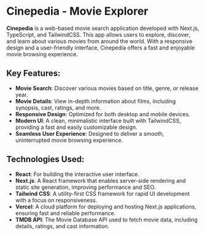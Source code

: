 # Cinepedia - Movie Explorer 

**Cinepedia** is a web-based movie search application developed with Next.js, TypeScript, and TailwindCSS. This app allows users to explore, discover, and learn about various movies from around the world. With a responsive design and a user-friendly interface, Cinepedia offers a fast and enjoyable movie browsing experience.

## Key Features:
- **Movie Search**: Discover various movies based on title, genre, or release year.
- **Movie Details**: View in-depth information about films, including synopsis, cast, ratings, and more.
- **Responsive Design**: Optimized for both desktop and mobile devices.
- **Modern UI**: A clean, minimalistic interface built with TailwindCSS, providing a fast and easily customizable design.
- **Seamless User Experience**: Designed to deliver a smooth, uninterrupted movie browsing experience.


## Technologies Used:
- **React**: For building the interactive user interface.
- **Next.js**: A React framework that enables server-side rendering and static site generation, improving performance and SEO.
- **Tailwind CSS**: A utility-first CSS framework for rapid UI development with a focus on responsiveness.
- **Vercel**: A cloud platform for deploying and hosting Next.js applications, ensuring fast and reliable performance.
- **TMDB API**: The Movie Database API used to fetch movie data, including details, ratings, and cast information.
